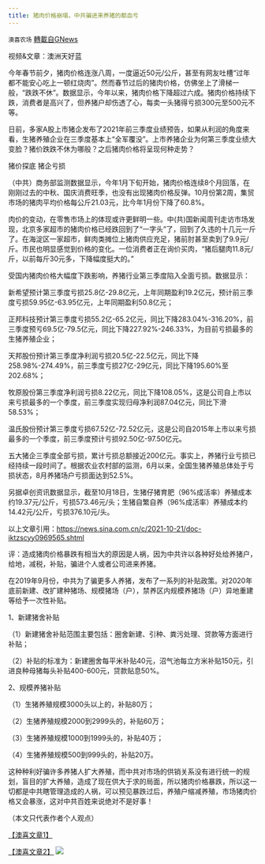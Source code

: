 ```yaml
---
title: 猪肉价格崩塌，中共骗进来养猪的都血亏
---
```

`澳喜农场` [轉載自GNews](https://gnews.org/zh-hans/1612253/)

视频&文章：澳洲天好蓝

今年春节前夕，猪肉价格连涨八周，一度逼近50元/公斤，甚至有网友吐槽“过年都不能安心吃上一顿红烧肉”。然而春节过后的猪肉价格，仿佛坐上了滑梯一般，“跌跌不休”。数据显示，今年以来，猪肉价格下降超过六成。猪肉价格持续下跌，消费者是高兴了，但养猪户却伤透了心，每卖一头猪得亏损300元至500元不等。

日前，多家A股上市猪企发布了2021年前三季度业绩预告，如果从利润的角度来看，生猪养殖企业在三季度基本上“全军覆没”。上市养猪企业为何第三季度业绩大变脸？猪价跌跌不休为哪般？之后猪肉价格将呈现何种走势？

猪价探底 猪企亏损

（中共）商务部监测数据显示，今年1月下旬开始，猪肉价格连续8个月回落，在刚刚过去的中秋、国庆消费旺季，也没有出现猪肉价格反弹。10月份第2周，集贸市场的猪肉平均价格每公斤21.03元，比今年1月份下降了60.8%。

肉价的变动，在零售市场上的体现或许更鲜明一些。中(共)国新闻周刊走访市场发现，北京多家超市的猪肉价格已经跌回到了“一字头”了，回到了久违的十几元一斤了。在海淀区一家超市，鲜肉类摊位上猪肉供应充足，猪前肘甚至卖到了9.9元/斤。市民也明显感觉到价格的变化。一位消费者正在询价买肉，“猪后腿肉11.8元/斤，以前每斤30元多，下降幅度挺大的。”

受国内猪肉价格大幅度下跌影响，养猪行业第三季度陷入全面亏损。数据显示：

新希望预计第三季度亏损25.8亿-29.8亿元，上年同期盈利19.2亿元，预计前三季度亏损59.95亿-63.95亿元，上年同期盈利50.8亿元；

正邦科技预计第三季度亏损55.2亿-65.2亿元，同比下降283.04%-316.20%，前三季度预亏69.5亿-79.5亿元，同比下降227.92%-246.33%，为目前亏损最多的生猪养殖企业；

天邦股份预计第三季度净利润亏损20.5亿-22.5亿元，同比下降258.98%-274.49%，前三季度亏损27亿-29亿元，同比下降195.60%至202.68%；

牧原股份第三季度净利润亏损8.22亿元，同比下降108.05%，这是公司自上市以来亏损最多的一个季度，前三季度实现归母净利润87.04亿元，同比下滑58.53%；

温氏股份预计第三季度亏损67.52亿-72.52亿元，这是公司自2015年上市以来亏损最多的一个季度，前三季度预计亏损92.50亿-97.50亿元。

五大猪企三季度全部亏损，累计亏损总额接近200亿元。事实上，养猪行业亏损已经持续一段时间了。根据农业农村部的监测，6月以来，全国生猪养殖总体处于亏损状态，8月养猪场户亏损面达到52.5%。

另据卓创资讯数据显示，截至10月18日，生猪仔猪育肥（96%成活率）养殖成本约19.37元/公斤，亏损573.46元/头；生猪自繁自养（96%成活率）养殖成本约14.42元/公斤，亏损376.10元/头。

以上文章引用：https://news.sina.com.cn/c/2021-10-21/doc-iktzscyy0969565.shtml

评：造成猪肉价格暴跌有相当大的原因是人祸，因为中共许以各种好处给养猪户，给地，减税，补贴，骗进个人或者公司进来养猪。

在2019年9月份，中共为了骗更多人养猪，发布了一系列的补贴政策。对2020年底前新建、改扩建种猪场、规模猪场（户），禁养区内规模养猪场（户）异地重建等给予一次性补贴。

1、新建猪舍补贴

（1）新建猪舍补贴范围主要包括：圈舍新建、引种、粪污处理、贷款等方面进行补贴；

（2）补贴的标准为：新建圈舍每平米补贴40元，沼气池每立方米补贴150元，引进良种母猪每头补贴400-600元，贷款贴息50%。

2、规模养猪补贴

（1）生猪养殖规模3000头以上的，补贴80万；

（2）生猪养殖规模2000到2999头的，补贴60万；

（3）生猪养殖规模1000到1999头的，补贴40万；

（4）生猪养殖规模500到999头的，补贴20万。

这种种利好骗许多养猪人扩大养殖，而中共对市场的供销关系没有进行统一的规划，盲目的扩大养殖，造成了现在供大于求的局面，所以猪肉价格暴跌，所以这一切都是中共瞎管理造成的人祸，可以预见暴跌过后，养殖户缩减养殖，市场猪肉价格又会暴涨，这对中共百姓来说绝对不是好事！

（本文只代表作者个人观点）

[【澳喜文章1】](https://gnews.org/zh-hans/author/aujenny/)

[【澳喜文章2】](https://gnews.org/zh-hans/author/himalaya-australia/)
![](https://assets.gnews.org/wp-content/uploads/2021/10/澳喜图标2-1.jpg)
